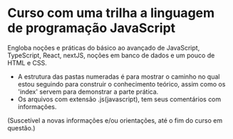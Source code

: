 # Curso com uma trilha a linguagem de programação JavaScript
 Engloba noções e práticas do básico ao avançado de JavaScript, TypeScript, React, nextJS, noções em banco de dados e um pouco de HTML e CSS.

- A estrutura das pastas numeradas é para mostrar o caminho no qual estou seguindo para construir o conhecimento teórico, assim como os 'index' servem para demonstrar a parte prática.
- Os arquivos com extensão .js(javascript), tem seus comentários com informações.

(Suscetível a novas informações e/ou orientações, até o fim do curso em questão.)
